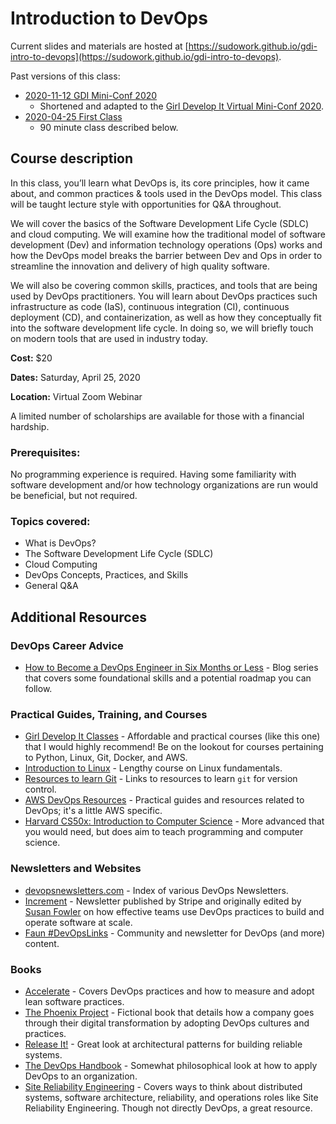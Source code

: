 # Introduction to DevOps

Current slides and materials are hosted at [https://sudowork.github.io/gdi-intro-to-devops](https://sudowork.github.io/gdi-intro-to-devops).

Past versions of this class:

- [2020-11-12 GDI Mini-Conf 2020](https://sudowork.github.io/gdi-intro-to-devops/index-2020-11-12-gdi-miniconf.html)
  - Shortened and adapted to the [Girl Develop It Virtual Mini-Conf 2020](https://girldevelopit.com/events/details/girl-develop-it-virtual-chapter-presents-gdi-virtual-mini-conference-2020/).
- [2020-04-25 First Class](https://sudowork.github.io/gdi-intro-to-devops/index-2020-04-25.html)
  - 90 minute class described below.

## Course description

In this class, you’ll learn what DevOps is, its core principles, how it came about, and common practices & tools used in the DevOps model. This class will be taught lecture style with opportunities for Q&A throughout.

We will cover the basics of the Software Development Life Cycle (SDLC) and cloud computing. We will examine how the traditional model of software development (Dev) and information technology operations (Ops) works and how the DevOps model breaks the barrier between Dev and Ops in order to streamline the innovation and delivery of high quality software.

We will also be covering common skills, practices, and tools that are being used by DevOps practitioners. You will learn about DevOps practices such infrastructure as code (IaS), continuous integration (CI), continuous deployment (CD), and containerization, as well as how they conceptually fit into the software development life cycle. In doing so, we will briefly touch on modern tools that are used in industry today.

**Cost:** $20

**Dates:** Saturday, April 25, 2020

**Location:** Virtual Zoom Webinar

A limited number of scholarships are available for those with a financial hardship.


### Prerequisites:

No programming experience is required. Having some familiarity with software development and/or how technology organizations are run would be beneficial, but not required.


### Topics covered:

- What is DevOps?
- The Software Development Life Cycle (SDLC)
- Cloud Computing
- DevOps Concepts, Practices, and Skills
- General Q&A

## Additional Resources

### DevOps Career Advice

- [How to Become a DevOps Engineer in Six Months or Less](https://medium.com/@devfire/how-to-become-a-devops-engineer-in-six-months-or-less-366097df7737) - Blog series that covers some foundational skills and a potential roadmap you can follow.

### Practical Guides, Training, and Courses

- [Girl Develop It Classes](https://girldevelopit.eventbrite.com) - Affordable and practical courses (like this one) that I would highly recommend! Be on the lookout for courses pertaining to Python, Linux, Git, Docker, and AWS.
- [Introduction to Linux](https://training.linuxfoundation.org/training/introduction-to-linux/) - Lengthy course on Linux fundamentals.
- [Resources to learn Git](https://try.github.io/) - Links to resources to learn `git` for version control.
- [AWS DevOps Resources](https://aws.amazon.com/devops/resources/) - Practical guides and resources related to DevOps; it's a little AWS specific.
- [Harvard CS50x: Introduction to Computer Science](https://online-learning.harvard.edu/course/cs50-introduction-computer-science) - More advanced that you would need, but does aim to teach programming and computer science.

### Newsletters and Websites

- [devopsnewsletters.com](https://devopsnewsletters.com/) - Index of various DevOps Newsletters.
- [Increment](https://increment.com/) - Newsletter published by Stripe and originally edited by [Susan Fowler](https://www.susanjfowler.com/) on how effective teams use DevOps practices to build and operate software at scale.
- [Faun #DevOpsLinks](https://www.faun.dev/) - Community and newsletter for DevOps (and more) content.

### Books

- [Accelerate](https://www.amazon.com/Accelerate-Software-Performing-Technology-Organizations-ebook) - Covers DevOps practices and how to measure and adopt lean software practices.
- [The Phoenix Project](https://www.amazon.com/Phoenix-Project-Helping-Business-Anniversary/dp/B00VATFAMI) - Fictional book that details how a company goes through their digital transformation by adopting DevOps cultures and practices.
- [Release It!](https://www.amazon.com/Release-Production-Ready-Software-Pragmatic-Programmers/dp/0978739213) - Great look at architectural patterns for building reliable systems.
- [The DevOps Handbook](https://www.amazon.com/DevOps-Handbook-World-Class-Reliability-Organizations-ebook/dp/B01M9ASFQ3) - Somewhat philosophical look at how to apply DevOps to an organization.
- [Site Reliability Engineering](https://www.amazon.com/Site-Reliability-Engineering-Production-Systems-dp-149192912X/dp/149192912X/) - Covers ways to think about distributed systems, software architecture, reliability, and operations roles like Site Reliability Engineering. Though not directly DevOps, a great resource.

